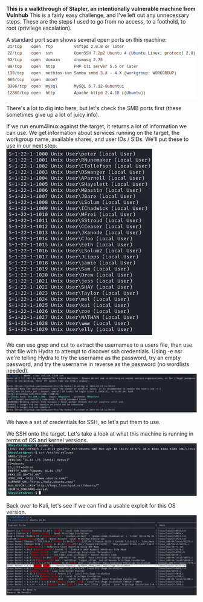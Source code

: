 <b>This is a walkthrough of Stapler, an intentionally vulnerable machine from Vulnhub</b>
This is a fairly easy challenge, and I've left out any unnecessary steps. These are the steps I used to go from no access, to a foothold, to root (privilege escalation).

A standard port scan shows several open ports on this machine:
![Open Ports](images/ports.png)

There's a lot to dig into here, but let's check the SMB ports first (these sometimes give up a lot of juicy info).

If we run enum4linux against the target, it returns a lot of information we can use.
We get information about services running on the target, the workgroup name, available shares, and user IDs / SIDs. We'll put these to use in our next step.
![SMB Enumeration](images/enum4l.png)

We can use grep and cut to extract the usernames to a users file, then use that file with Hydra to attempt to discover ssh credentials. Using -e nsr we're telling Hydra to try the username as the password, try an empty password, and try the username in reverse as the password (no wordlists needed).
![SSH PW Crack](images/hydra.png)

We have a set of credentials for SSH, so let's put them to use.

We SSH onto the target. Let's take a look at what this machine is running in terms of OS and kernel versions.
![OS and Kernel Info](images/osinfo.png)

Back over to Kali, let's see if we can find a usable exploit for this OS version.
![Searchsploit](images/searchsploit.png)

